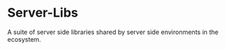 Server-Libs
===========================================

A suite of server side libraries shared by server side environments in the ecosystem.